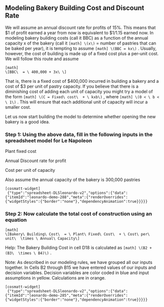 ## Modeling Bakery Building Cost and Discount Rate

We will assume an annual discount rate for profits of 15%. This means that $1 of profit earned a year from now is equivalent to $1/1.15 earned now. In modeling bakery building costs (call it BBC) as a function of the annual capacity x of the bakery (call it 
`
[math]
\(x\)
`
 = number of pastries that can be baked per year), it is tempting to assume 
`
[math]
\(BBC = kx\)
`
. Usually, however, the cost of building is made up of a fixed cost plus a per-unit cost. We will follow this route and assume


```
[math]
\[BBC\  = \ 400,000 + 3x\ \]
```

That is, there is a fixed cost of $400,000 incurred in building a bakery and a cost of $3 per unit of pastry capacity. If you believe that there is a diminishing cost of adding each unit of capacity you might try a model of the form 
`
[math]
\(C = Fixed\ cost\  + \ kxb\)
`
 , where 
`
[math]
\(0 < \ b < \ 1\)
`
. This will ensure that each additional unit of capacity will incur a smaller cost.

Let us now start building the model to determine whether opening the new bakery is a good idea.

### Step 1: Using the above data, fill in the following inputs in the spreadsheet model for Le Napoleon

Plant fixed cost

Annual Discount rate for profit

Cost per unit of capacity

Also assume the annual capacity of the bakery is 300,000 pastries

```
[cosmatt-widget]
 {"type":"spreadsheet-DLSleonardo-v2","options":{"data":{"itemId":"leonardo-demo-288","meta":{"renderOverrides":{"widgetStyles":{"border":"none"},"dependencyAnimation":true}}}}} 
```

### Step 2: Now calculate the total cost of construction using an equation


```
[math]
\[Bakery\ Building\ Cost\  = \ Plant\ Fixed\ Cost\  + \ Cost\ per\ unit\  \times \ Annual\ Capacity\]
```

Help: The Bakery Building Cost in cell D18 is calculated as 
`
[math]
\(B2 + (B3\  \times \ B4)\)
`
.

Note: As described in our modeling rules, we have grouped all our inputs together. In Cells B2 through B15 we have entered values of our inputs and decision variables. Decision variables are color coded in blue and input assumptions in yellow. Calculations are in orange.

```
[cosmatt-widget]
 {"type":"spreadsheet-DLSleonardo-v2","options":{"data":{"itemId":"leonardo-demo-285","meta":{"renderOverrides":{"widgetStyles":{"border":"none"},"dependencyAnimation":true}}}}} 
```

